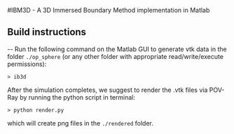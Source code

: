#IBM3D - A 3D Immersed Boundary Method implementation in Matlab


## Build instructions
--
Run the following command on the Matlab GUI to generate vtk data in the folder `./op_sphere` (or any other folder with appropriate read/write/execute permissions):

```
> ib3d
```

After the simulation completes, we suggest to render the .vtk files via POV-Ray by running the python script in terminal:

```
> python render.py
```
which will create png files in the `./rendered`  folder.
